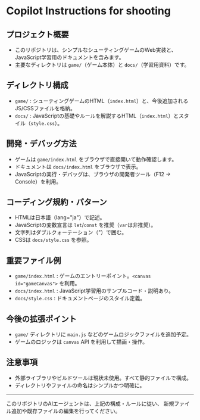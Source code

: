 # Copilot Instructions for shooting

## プロジェクト概要
- このリポジトリは、シンプルなシューティングゲームのWeb実装と、JavaScript学習用のドキュメントを含みます。
- 主要なディレクトリは `game/`（ゲーム本体）と `docs/`（学習用資料）です。

## ディレクトリ構成
- `game/` : シューティングゲームのHTML（`index.html`）と、今後追加されるJS/CSSファイルを格納。
- `docs/` : JavaScriptの基礎やルールを解説するHTML（`index.html`）とスタイル（`style.css`）。

## 開発・デバッグ方法
- ゲームは `game/index.html` をブラウザで直接開いて動作確認します。
- ドキュメントは `docs/index.html` をブラウザで表示。
- JavaScriptの実行・デバッグは、ブラウザの開発者ツール（F12 → Console）を利用。

## コーディング規約・パターン
- HTMLは日本語（lang="ja"）で記述。
- JavaScriptの変数宣言は `let`/`const` を推奨（`var`は非推奨）。
- 文字列はダブルクォーテーション（"）で囲む。
- CSSは `docs/style.css` を参照。

## 重要ファイル例
- `game/index.html` : ゲームのエントリーポイント。`<canvas id="gameCanvas">` を利用。
- `docs/index.html` : JavaScript学習用のサンプルコード・説明あり。
- `docs/style.css` : ドキュメントページのスタイル定義。

## 今後の拡張ポイント
- `game/` ディレクトリに `main.js` などのゲームロジックファイルを追加予定。
- ゲームのロジックは `canvas` API を利用して描画・操作。

## 注意事項
- 外部ライブラリやビルドツールは現状未使用。すべて静的ファイルで構成。
- ディレクトリやファイルの命名はシンプルかつ明確に。

---

このリポジトリのAIエージェントは、上記の構成・ルールに従い、
新規ファイル追加や既存ファイルの編集を行ってください。
